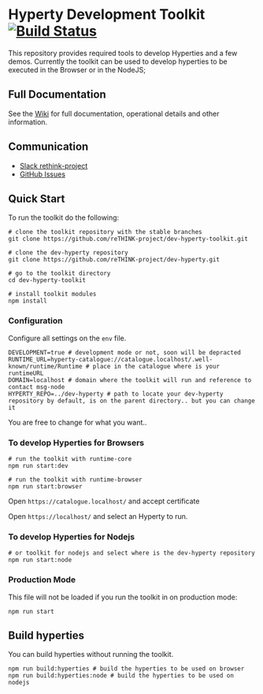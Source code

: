 
Hyperty Development Toolkit [![Build Status](https://travis-ci.org/reTHINK-project/dev-hyperty-toolkit.svg?branch=develop)](https://travis-ci.org/reTHINK-project/dev-hyperty-toolkit)
=========================

This repository provides required tools to develop Hyperties and a few demos.
Currently the toolkit can be used to develop hyperties to be executed in the Browser or in the NodeJS;


## Full Documentation

See the [Wiki](https://github.com/reTHINK-project/dev-hyperty-toolkit/wiki) for full documentation, operational details and other information.

## Communication
- [Slack rethink-project](https://rethink-project.slack.com)
- [GitHub Issues](https://github.com/reTHINK-project/dev-hyperty-toolkit/issues)

## Quick Start

To run the toolkit do the following:

```shell
# clone the toolkit repository with the stable branches
git clone https://github.com/reTHINK-project/dev-hyperty-toolkit.git
```

```shell
# clone the dev-hyperty repository
git clone https://github.com/reTHINK-project/dev-hyperty.git

# go to the toolkit directory
cd dev-hyperty-toolkit

# install toolkit modules
npm install
```

### Configuration

Configure all settings on the `env` file.

```shell
DEVELOPMENT=true # development mode or not, soon will be depracted
RUNTIME_URL=hyperty-catalogue://catalogue.localhost/.well-known/runtime/Runtime # place in the catalogue where is your runtimeURL
DOMAIN=localhost # domain where the toolkit will run and reference to contact msg-node
HYPERTY_REPO=../dev-hyperty # path to locate your dev-hyperty repository by default, is on the parent directory.. but you can change it
```
You are free to change for what you want..


### To develop Hyperties for Browsers

```shell
# run the toolkit with runtime-core
npm run start:dev

# run the toolkit with runtime-browser
npm run start:browser
```
Open `https://catalogue.localhost/` and accept certificate

Open `https://localhost/` and select an Hyperty to run.

### To develop Hyperties for Nodejs

```shell
# or toolkit for nodejs and select where is the dev-hyperty repository
npm run start:node
```

### Production Mode

This file will not be loaded if you run the toolkit in on production mode:

```shell
npm run start
```

## Build hyperties

You can build hyperties without running the toolkit.

```shell
npm run build:hyperties # build the hyperties to be used on browser
npm run build:hyperties:node # build the hyperties to be used on nodejs
```